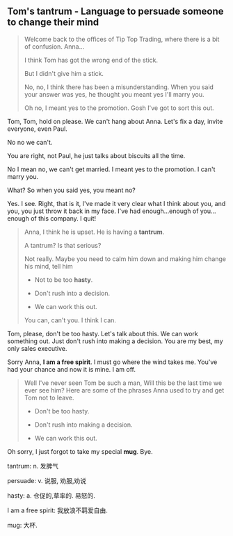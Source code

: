 ## Tom's tantrum - Language to persuade someone to change their mind

> Welcome back to the offices of Tip Top Trading, where there is a bit of confusion. Anna...
> 
> I think Tom has got the wrong end of the stick. 
> 
> But I didn't give him a stick.
> 
> No, no, I think there has been a misunderstanding. When you said your answer was yes, he thought you meant yes I'll marry you. 
> 
> Oh no, I meant yes to the promotion. Gosh I've got to sort this out. 

Tom, Tom, hold on please. We can't hang about Anna. Let's fix a day, invite everyone, even Paul. 

No no we can't.

You are right, not Paul, he just talks about biscuits all the time. 

No I mean no, we can't get married. I meant yes to the promotion. I can't marry you. 

What? So when you said yes, you meant no?

Yes. I see. Right, that is it, I've made it very clear what I think about you, and you, you just throw it back in my face. I've had enough...enough of you... enough of this company. I quit!

> Anna, I think he is upset. He is having a **tantrum**.
> 
> A tantrum? Is that serious?
> 
> Not really. Maybe you need to calm him down and making him change his mind, tell him 
> 
> * Not to be too **hasty**. 
> 
> * Don't rush into a decision.
> 
> * We can work this out. 
> 
> You can, can't you. I think I can.

Tom, please, don't be too hasty. Let's talk about this. We can work something out. Just don't rush into making a decision. You are my best, my only sales executive.

Sorry Anna, **I am a free spirit**. I must go where the wind takes me. You've had your chance and now it is mine. I am off. 

> Well I've never seen Tom be such a man, Will this be the last time we ever see him? Here are some of the phrases Anna used to try and get Tom not to leave.
> 
> * Don't be too hasty.
> 
> * Don't rush into making a decision.
> 
> * We can work this out.

Oh sorry, I just forgot to take my special **mug**. Bye. 

tantrum: n. 发脾气

persuade: v. 说服, 劝服,劝说

hasty: a. 仓促的,草率的. 易怒的.

I am a free spirit: 我放浪不羁爱自由.

mug: 大杯.


